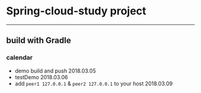 # Spring-cloud-study project
------
## build with Gradle
### calendar
- demo build and push 2018.03.05
- testDemo 2018.03.06
- add `peer1 127.0.0.1` & `peer2 127.0.0.1` to your host 2018.03.09